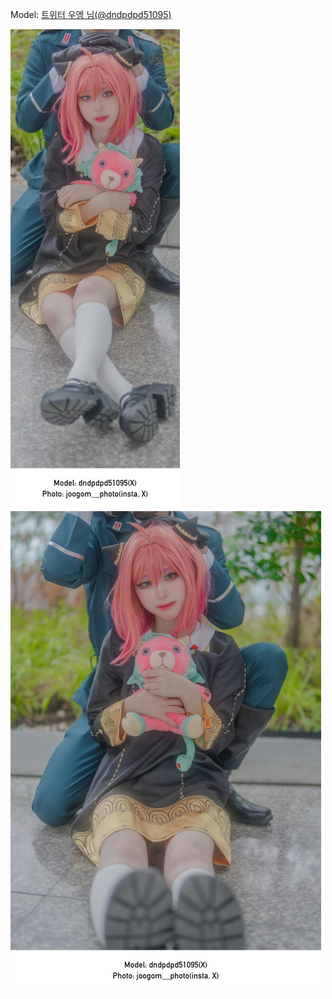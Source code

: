 ﻿---
dddd: 2024.02.18 일페
nickname: 우엥
sns_type: x
sns_id: dndpdpd51095
---

Model: <a href="https://x.com/dndpdpd51095" target="_blank">트위터 우엥 님(@dndpdpd51095)</a>

![MTXXMR20240225153327307.jpg](/assets/img/2024/02-18/MTXXMR20240225153327307.jpg)
![MTXXMR20240225153645828.jpg](/assets/img/2024/02-18/MTXXMR20240225153645828.jpg)